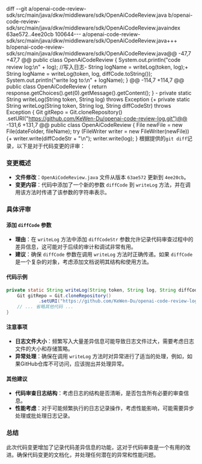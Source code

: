 diff --git a/openai-code-review-sdk/src/main/java/dkw/middleware/sdk/OpenAiCodeReview.java b/openai-code-review-sdk/src/main/java/dkw/middleware/sdk/OpenAiCodeReview.javaindex 63ae572..4ee20cb 100644--- a/openai-code-review-sdk/src/main/java/dkw/middleware/sdk/OpenAiCodeReview.java+++ b/openai-code-review-sdk/src/main/java/dkw/middleware/sdk/OpenAiCodeReview.java@@ -47,7 +47,7 @@ public class OpenAiCodeReview {         System.out.println("code review log:\n" + log);          //写入日志-        String logName = writeLog(token, log);+        String logName = writeLog(token, log, diffCode.toString());         System.out.println("write log to:\n" + logName);     } @@ -114,7 +114,7 @@ public class OpenAiCodeReview {         return response.getChoices().get(0).getMessage().getContent();     } -    private static String writeLog(String token, String log) throws Exception {+    private static String writeLog(String token, String log, String diffCodeStr) throws Exception {          Git gitRepo = Git.cloneRepository()                 .setURI("https://github.com/KeWen-Du/openai-code-review-log.git")@@ -131,6 +131,7 @@ public class OpenAiCodeReview {         File newFile = new File(dateFolder, fileName);          try (FileWriter writer = new FileWriter(newFile)) {+            writer.write(diffCodeStr + "\n");             writer.write(log);         } 
根据提供的`git diff`记录，以下是对于代码变更的评审：

### 变更概述
- **文件修改**：`OpenAiCodeReview.java` 文件从版本 `63ae572` 更新到 `4ee20cb`。
- **变更内容**：代码中添加了一个新的参数 `diffCode` 到 `writeLog` 方法，并在调用该方法时传递了该参数的字符串表示。

### 具体评审

#### 添加 `diffCode` 参数
- **理由**：在 `writeLog` 方法中添加 `diffCodeStr` 参数允许记录代码审查过程中的差异信息，这可能对于后续的审计和调试非常有用。
- **建议**：确保 `diffCode` 参数在调用 `writeLog` 方法时正确传递。如果 `diffCode` 是一个复杂的对象，考虑添加文档说明其结构和使用方法。

#### 代码示例
```java
private static String writeLog(String token, String log, String diffCodeStr) throws Exception {
    Git gitRepo = Git.cloneRepository()
            .setURI("https://github.com/KeWen-Du/openai-code-review-log.git");
    // ... 省略其他代码 ...
}
```

#### 注意事项
- **日志文件大小**：频繁写入大量差异信息可能导致日志文件过大，需要考虑日志文件的大小和存储策略。
- **异常处理**：确保在调用 `writeLog` 方法时对异常进行了适当的处理，例如，如果GitHub仓库不可访问，应该抛出并处理异常。

#### 其他建议
- **代码审查日志结构**：考虑日志的结构是否清晰，是否包含所有必要的审查信息。
- **性能考虑**：对于可能频繁执行的日志记录操作，考虑性能影响，可能需要异步处理或批处理日志记录。

### 总结
此次代码变更增加了记录代码差异信息的功能，这对于代码审查是一个有用的改进。确保代码变更的文档化，并处理任何潜在的异常和性能问题。